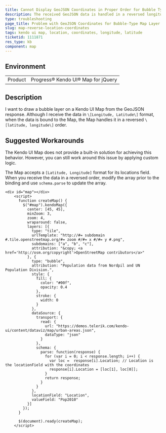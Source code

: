 ```yaml
---
title: Cannot Display GeoJSON Coordinates in Proper Order for Bubble Type Layer in Map
description: The received GeoJSON data is handled in a reversed longitude-latitude order when displaying a bubble-type layer in a Kendo UI Map.
type: troubleshooting
page_title: Problem with GeoJSON Coordinates for Bubble-Type Map Layer Received in Reversed Order - Kendo UI Map for jQuery
slug: map-reverse-location-coordinates
tags: kendo ui map, location, coordinates, longitude, latitude
ticketid: 1111871
res_type: kb
component: map
---
```


## Environment

<table>
 <tr>
  <td>Product</td>
  <td>Progress® Kendo UI® Map for jQuery</td>
 </tr>
</table>

## Description

I want to draw a bubble layer on a Kendo UI Map from the GeoJSON response. Although I receive the data in `\[Longitude, Latitude\]` format, when the data is bound to the Map, the Map handles it in a reversed `\[latitude, longitude\]` order.

## Suggested Workarounds

The Kendo UI Map does not provide a built-in solution for achieving this behavior. However, you can still work around this issue by applying custom logic.

The Map accepts a `[Latitude, Longitude]` format for its locations field. When you receive the data in a reversed order, modify the array prior to the binding and use `schema.parse` to update the array.

```dojo
<div id="map"></div>
    <script>
      function createMap() {
        $("#map").kendoMap({
          center: [45, 45],
          minZoom: 3,
          zoom: 4,
          wraparound: false,
          layers: [{
            type: "tile",
            urlTemplate: "http://#= subdomain #.tile.openstreetmap.org/#= zoom #/#= x #/#= y #.png",
            subdomains: ["a", "b", "c"],
            attribution: "&copy; <a href='http://osm.org/copyright'>OpenStreetMap contributors</a>"
          }, {
            type: "bubble",
            attribution: "Population data from Nordpil and UN Population Division.",
            style: {
              fill: {
                color: "#00f",
                opacity: 0.4
              },
              stroke: {
                width: 0
              }
            },
            dataSource: {
              transport: {
                read: {
                  url: "https://demos.telerik.com/kendo-ui/content/dataviz/map/urban-areas.json",
                  dataType: "json"
                }
              },
              schema: {
                parse: function(response) {
                  for (var i = 0; i < response.length; i++) {
                    var loc =  response[i].Location; // Location is the locationField with the coordinates
                    response[i].Location = [loc[1], loc[0]];
                  }
                  return response;
                }
              }
            },
            locationField: "Location",
            valueField: "Pop2010"
          }]
        });
      }

      $(document).ready(createMap);
    </script>
```
